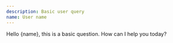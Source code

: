 ```yaml
---
description: Basic user query
name: User name
---
```

Hello {name}, this is a basic question. How can I help you today?